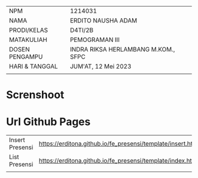|                |                                     |
| -------------- | ----------------------------------- |
| NPM            | 1214031                             |
| NAMA           | ERDITO NAUSHA ADAM                  |
| PRODI/KELAS    | D4TI/2B                             |
| MATAKULIAH     | PEMOGRAMAN III                      |
| DOSEN PENGAMPU | INDRA RIKSA HERLAMBANG M.KOM., SFPC |
| HARI & TANGGAL | JUM'AT, 12 Mei 2023                 |
|                |                                     |

# Screnshoot

# Url Github Pages

|                 |                                                             |
| --------------- | ----------------------------------------------------------- |
| Insert Presensi | https://erditona.github.io/fe_presensi/template/insert.html |
| List Presensi   | https://erditona.github.io/fe_presensi/template/index.html  |
|                 |                                                             |
